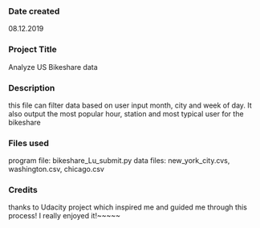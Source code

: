 ### Date created
08.12.2019

### Project Title
Analyze US Bikeshare data

### Description
this file can filter data based on user input month, city and week of day. 
It also output the most popular hour, station and most typical user for the bikeshare

### Files used
program file: bikeshare_Lu_submit.py
data files: new_york_city.cvs, washington.csv, chicago.csv

### Credits
thanks to Udacity project which inspired me and guided me through this process! 
I really enjoyed it!~~~~~
